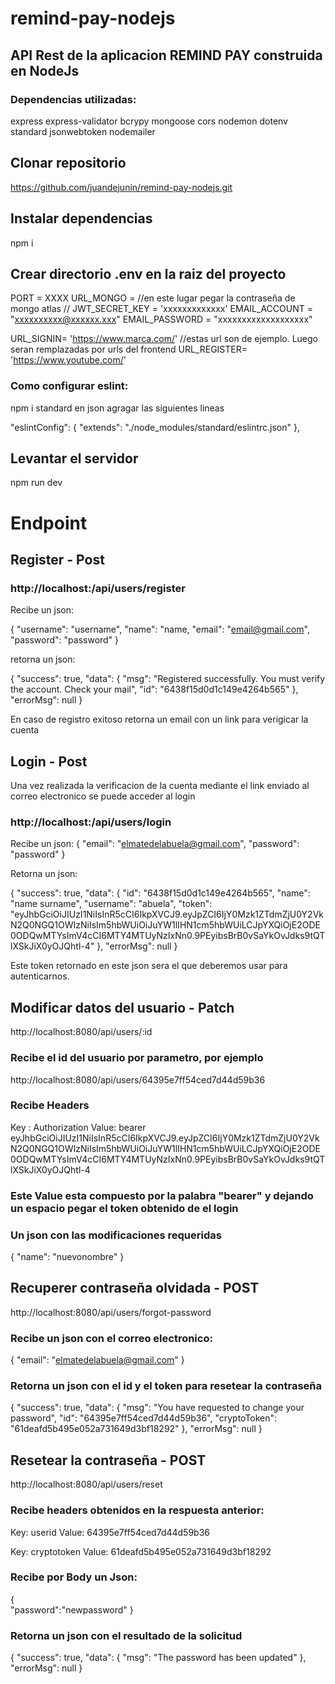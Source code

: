 # remind-pay-nodejs

## API Rest de la aplicacion REMIND PAY construida en NodeJs
### Dependencias utilizadas:
express
express-validator
bcrypy
mongoose
cors
nodemon
dotenv
standard
jsonwebtoken
nodemailer

## Clonar repositorio

https://github.com/juandejunin/remind-pay-nodejs.git

## Instalar dependencias

npm i 

## Crear directorio .env en la raiz del proyecto

PORT = XXXX
URL_MONGO = //en este lugar pegar la contraseña de mongo atlas //
JWT_SECRET_KEY = 'xxxxxxxxxxxxx'
EMAIL_ACCOUNT = "xxxxxxxxxx@xxxxxx.xxx"
EMAIL_PASSWORD = "xxxxxxxxxxxxxxxxxxx"

URL_SIGNIN= 'https://www.marca.com/' //estas url son de ejemplo. Luego seran remplazadas por urls del frontend 
URL_REGISTER= 'https://www.youtube.com/'

### Como configurar eslint:
npm i standard
en json agragar las siguientes lineas

  "eslintConfig": {
    "extends": "./node_modules/standard/eslintrc.json"
  },

  ## Levantar el servidor
  npm run dev

  # Endpoint

  ## Register - Post

  ### http://localhost:<PORT>/api/users/register

  Recibe un json:

  {
    "username": "username",
    "name": "name,
    "email": "email@gmail.com",
    "password": "password"
}

retorna un json:

{
    "success": true,
    "data": {
        "msg": "Registered successfully. You must verify the account. Check your mail",
        "id": "6438f15d0d1c149e4264b565"
    },
    "errorMsg": null
}


En caso de registro exitoso retorna un email con un link para verigicar la cuenta

## Login - Post
Una vez realizada la verificacion de la cuenta mediante el link enviado al correo electronico se puede acceder al login
### http://localhost:<PORT>/api/users/login

Recibe un json:
{
    "email": "elmatedelabuela@gmail.com",
    "password": "password"
}

Retorna un json:

{
    "success": true,
    "data": {
        "id": "6438f15d0d1c149e4264b565",
        "name": "name surname",
        "username": "abuela",
        "token": "eyJhbGciOiJIUzI1NiIsInR5cCI6IkpXVCJ9.eyJpZCI6IjY0Mzk1ZTdmZjU0Y2VkN2Q0NGQ1OWIzNiIsIm5hbWUiOiJuYW1lIHN1cm5hbWUiLCJpYXQiOjE2ODE0ODQwMTYsImV4cCI6MTY4MTUyNzIxNn0.9PEyibsBrB0vSaYkOvJdks9tQTlXSkJiX0yOJQhtl-4"
    },
    "errorMsg": null
}

Este token retornado en este json sera el que deberemos usar para autenticarnos.

## Modificar datos del usuario - Patch

http://localhost:8080/api/users/:id

### Recibe el id del usuario por parametro, por ejemplo 
http://localhost:8080/api/users/64395e7ff54ced7d44d59b36

### Recibe Headers
Key : Authorization
Value: bearer eyJhbGciOiJIUzI1NiIsInR5cCI6IkpXVCJ9.eyJpZCI6IjY0Mzk1ZTdmZjU0Y2VkN2Q0NGQ1OWIzNiIsIm5hbWUiOiJuYW1lIHN1cm5hbWUiLCJpYXQiOjE2ODE0ODQwMTYsImV4cCI6MTY4MTUyNzIxNn0.9PEyibsBrB0vSaYkOvJdks9tQTlXSkJiX0yOJQhtl-4

### Este Value esta compuesto por la palabra "bearer" y dejando un espacio pegar el token obtenido de el login

### Un json con las modificaciones requeridas

{
    "name": "nuevonombre"
}


## Recuperer contraseña olvidada - POST


http://localhost:8080/api/users/forgot-password

### Recibe un json con el correo electronico:

{
    "email": "elmatedelabuela@gmail.com"
}

### Retorna un json con el id y el token para resetear la contraseña

{
    "success": true,
    "data": {
        "msg": "You have requested to change your password",
        "id": "64395e7ff54ced7d44d59b36",
        "cryptoToken": "61deafd5b495e052a731649d3bf18292"
    },
    "errorMsg": null
}


## Resetear la contraseña - POST

http://localhost:8080/api/users/reset

### Recibe headers obtenidos en la respuesta anterior:

Key: userid        Value: 64395e7ff54ced7d44d59b36

Key: cryptotoken    Value: 61deafd5b495e052a731649d3bf18292

### Recibe por Body un Json:

{    
    "password":"newpassword"
}


### Retorna un json con el resultado de la solicitud

{
    "success": true,
    "data": {
        "msg": "The password has been updated"
    },
    "errorMsg": null
}
